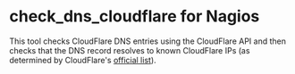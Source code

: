 # check_dns_cloudflare for Nagios

This tool checks CloudFlare DNS entries using the CloudFlare API and then checks that the DNS record resolves to known CloudFlare IPs (as determined by CloudFlare's [official list](https://www.cloudflare.com/ips/)).

